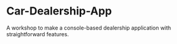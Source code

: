 # Car-Dealership-App
A workshop to make a console-based dealership application with straightforward features.
